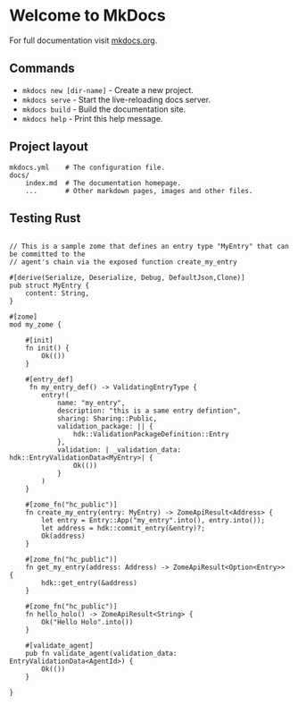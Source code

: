 # Welcome to MkDocs

For full documentation visit [mkdocs.org](https://mkdocs.org).

## Commands

* `mkdocs new [dir-name]` - Create a new project.
* `mkdocs serve` - Start the live-reloading docs server.
* `mkdocs build` - Build the documentation site.
* `mkdocs help` - Print this help message.

## Project layout

    mkdocs.yml    # The configuration file.
    docs/
        index.md  # The documentation homepage.
        ...       # Other markdown pages, images and other files.
 ## Testing Rust
```rust,skt-example

// This is a sample zome that defines an entry type "MyEntry" that can be committed to the
// agent's chain via the exposed function create_my_entry

#[derive(Serialize, Deserialize, Debug, DefaultJson,Clone)]
pub struct MyEntry {
    content: String,
}

#[zome]
mod my_zome {

    #[init]
    fn init() {
        Ok(())
    }

    #[entry_def]
     fn my_entry_def() -> ValidatingEntryType {
        entry!(
            name: "my_entry",
            description: "this is a same entry defintion",
            sharing: Sharing::Public,
            validation_package: || {
                hdk::ValidationPackageDefinition::Entry
            },
            validation: | _validation_data: hdk::EntryValidationData<MyEntry>| {
                Ok(())
            }
        )
    }

    #[zome_fn("hc_public")]
    fn create_my_entry(entry: MyEntry) -> ZomeApiResult<Address> {
        let entry = Entry::App("my_entry".into(), entry.into());
        let address = hdk::commit_entry(&entry)?;
        Ok(address)
    }

    #[zome_fn("hc_public")]
    fn get_my_entry(address: Address) -> ZomeApiResult<Option<Entry>> {
        hdk::get_entry(&address)
    }

    #[zome_fn("hc_public")]
    fn hello_holo() -> ZomeApiResult<String> {
        Ok("Hello Holo".into())
    }

    #[validate_agent]
    pub fn validate_agent(validation_data: EntryValidationData<AgentId>) {
        Ok(())
    }

}
```
